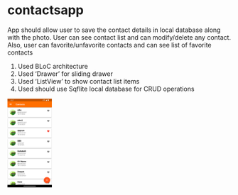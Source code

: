 # contactsapp

App should allow user to save the contact details in local database along with the photo. User can see contact list and can modify/delete any contact. Also, user can favorite/unfavorite contacts and can see list of favorite contacts

1.	Used BLoC architecture
2.	Used ‘Drawer’ for sliding drawer
3.	Used ‘ListView’ to show contact list items
4.	Used should use Sqflite local database for CRUD operations

<img src="https://raw.githubusercontent.com/rajeshmadasu/ContactsApp/main/screenshots/contact_list_screen.png"  width="100" height="200" />



